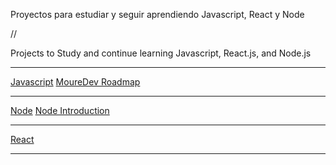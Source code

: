 Proyectos para estudiar y seguir aprendiendo Javascript, React y Node

//

Projects to Study and continue learning Javascript, React.js, and Node.js

---

[Javascript](https://github.com/MantraGitH/Projects/tree/main/Javascript)
[MoureDev Roadmap](https://github.com/MantraGitH/Projects/tree/main/Javascript/RoadMap-MoureDev)

---

[Node](https://github.com/MantraGitH/Projects/tree/main/Node)
[Node Introduction](https://github.com/MantraGitH/Projects/tree/main/Node/1.Introduction)

---

[React](https://github.com/MantraGitH/Projects/tree/main/React)

---

